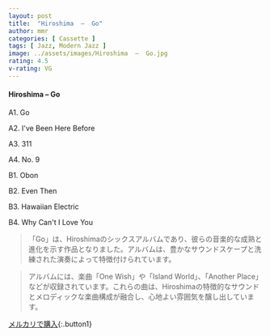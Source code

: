 ```yaml
---
layout: post
title:  "Hiroshima  –  Go"
author: mmr
categories: [ Cassette ]
tags: [ Jazz, Modern Jazz ]
image: ../assets/images/Hiroshima  –  Go.jpg
rating: 4.5
v-rating: VG
---
```


#### Hiroshima  –  Go

A1. Go

A2. I've Been Here Before

A3. 311

A4. No. 9

B1. Obon

B2. Even Then

B3. Hawaiian Electric

B4. Why Can't I Love You

> 「Go」は、Hiroshimaのシックスアルバムであり、彼らの音楽的な成熟と進化を示す作品となりました。アルバムは、豊かなサウンドスケープと洗練された演奏によって特徴付けられています。

> アルバムには、楽曲「One Wish」や「Island World」、「Another Place」などが収録されています。これらの曲は、Hiroshimaの特徴的なサウンドとメロディックな楽曲構成が融合し、心地よい雰囲気を醸し出しています。


[メルカリで購入](https://jp.mercari.com/item/m91171909677){:.button1}

